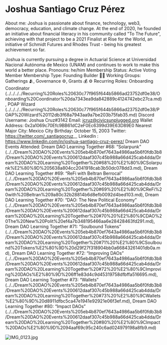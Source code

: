 # Joshua Santiago Cruz Pérez

About me: Joshua is passionate about finance, technology, web3, democracy, education, and climate change. At the end of 2020, he founded an initiative about financial literacy in his community called "To The Future", achieving with that project to be a 2021 Finalist at Rise for the World, an initiative of Schmidt Futures and Rhodes Trust - being his greatest achievement so far.

Joshua is currently pursuing a degree in Actuarial Science at Universidad Nacional Autónoma de Mexico (UNAM) and continues to work to make this world a better place.
Pronouns: he/him
Membership Status: Active Voting Member
Membership Type: Founding Builder 🧑‍🚀 
Working Groups: Gatherings 🫂, Governance ⚙️, Grants 💰
⚙️ Recurring Roles: Onboarding Coordinator (../../../../Recurring%20Roles%20630c77f965f644b5866ad23752df0e38/Onboarding%20Coordinator%20da7343ea9da842889c4124742ebc27ca.md), POAP Wizard (../../../../Recurring%20Roles%20630c77f965f644b5866ad23752df0e38/POAP%20Wizard%20112db3f68a7943aa9a7be203b75fab35.md)
Discord Username: Joshua Cruz#3142
Email: jcruz@civicsunplugged.org
Wallet Address: 0x2a1069c70Efc9BB61dC2eF0Ec6399d39E63D89E0
Nearest Major City: Mexico City
Birthday: October 15, 2003
Twitter: https://twitter.com/_santiagocruz__
LinkedIn : https://www.linkedin.com/in/joshua-santiago-cruz-perez/
Dream DAO Events Attended: Dream DAO Learning Together #68: “Solarpunk” (../../Dream%20DAO%20Events%205eb4b870ef7643a4986aa5b6f0fdb3b8/Dream%20DAO%20Events%200612daaf307c45b988a66d425cab4dda/Dream%20DAO%20Learning%20Together%20#68%20%E2%80%9CSolarpunk%E2%80%9D%205638a804cc2041918cab3b50dc078dd3.md), Dream DAO Learning Together #69: “ReFi with Beltran Berrocal” (../../Dream%20DAO%20Events%205eb4b870ef7643a4986aa5b6f0fdb3b8/Dream%20DAO%20Events%200612daaf307c45b988a66d425cab4dda/Dream%20DAO%20Learning%20Together%20#69%20%E2%80%9CReFi%20with%20Beltran%209a80c32b28814b6d8efb0092d4bed103.md), Dream DAO Learning Together #70: “DAO: The New Political Economy” (../../Dream%20DAO%20Events%205eb4b870ef7643a4986aa5b6f0fdb3b8/Dream%20DAO%20Events%200612daaf307c45b988a66d425cab4dda/Dream%20DAO%20Learning%20Together%20#70%20%E2%80%9CDAO%20The%20New%20Polit%20ef4a7b348195466aa6e28428463fd291.md), Dream DAO Learning Together #71: “Soulbound Tokens” (../../Dream%20DAO%20Events%205eb4b870ef7643a4986aa5b6f0fdb3b8/Dream%20DAO%20Events%200612daaf307c45b988a66d425cab4dda/Dream%20DAO%20Learning%20Together%20#71%20%E2%80%9CSoulbound%20Tokens%E2%80%9D%20d29f27f318904bb0a66843261401db0a.md), Dream DAO Learning Together #72: “Improving DAOs” (../../Dream%20DAO%20Events%205eb4b870ef7643a4986aa5b6f0fdb3b8/Dream%20DAO%20Events%200612daaf307c45b988a66d425cab4dda/Dream%20DAO%20Learning%20Together%20#72%20%E2%80%9CImproving%20DAOs%E2%80%9D%206ff1e83d4c9d45319758dfbffa516695.md), Dream DAO Learning Together #73: “Wallets” (../../Dream%20DAO%20Events%205eb4b870ef7643a4986aa5b6f0fdb3b8/Dream%20DAO%20Events%200612daaf307c45b988a66d425cab4dda/Dream%20DAO%20Learning%20Together%20#73%20%E2%80%9CWallets%E2%80%9D%20d8911dfbc5ca47e1941e92921e06f3ef.md), Dream DAO Learning Together #80: “Impact DAOs” (../../Dream%20DAO%20Events%205eb4b870ef7643a4986aa5b6f0fdb3b8/Dream%20DAO%20Events%200612daaf307c45b988a66d425cab4dda/Dream%20DAO%20Learning%20Together%20#80%20%E2%80%9CImpact%20DAOs%E2%80%9D%2094aaf69c95c240c6ad024979198a8fb9.md)

![IMG_0123.jpg](Joshua%20Santiago%20Cruz%20Pe%CC%81rez%20ad3e7ae4b7754c40b6426f78f129d454/IMG_0123.jpg)